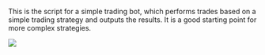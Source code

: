 This is the script for a simple trading bot, which performs trades based on a simple trading strategy 
and outputs the results. It is a good starting point for more complex strategies.

![](https://github.com/Paul44444/Trader/finance_im_1.png?raw=true)
